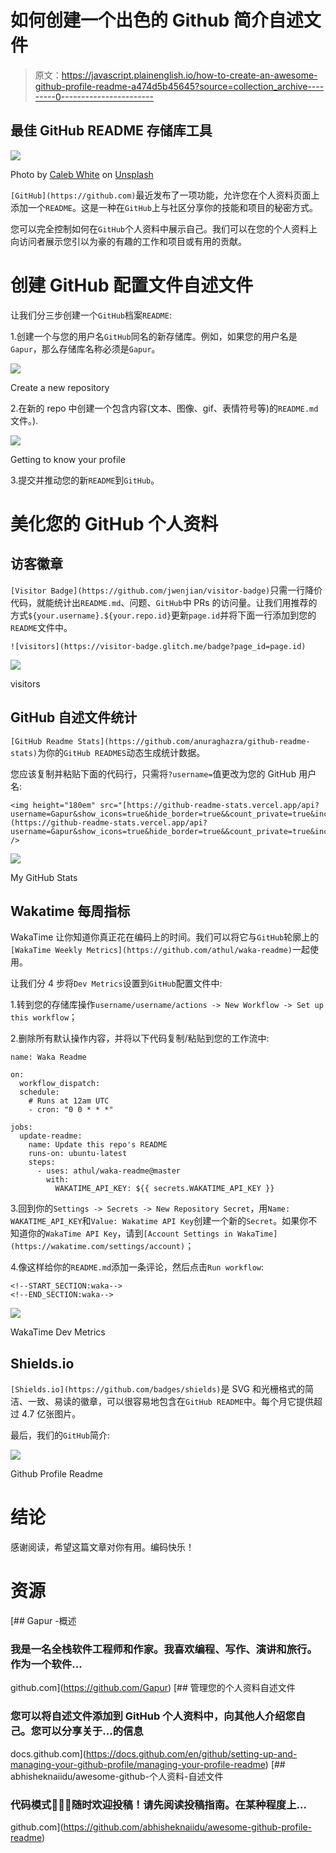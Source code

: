# 如何创建一个出色的 Github 简介自述文件

> 原文：<https://javascript.plainenglish.io/how-to-create-an-awesome-github-profile-readme-a474d5b45645?source=collection_archive---------0----------------------->

## 最佳 GitHub README 存储库工具

![](img/5e6c11950354f8e653fa7a835c93d439.png)

Photo by [Caleb White](https://unsplash.com/@caleb_white?utm_source=unsplash&utm_medium=referral&utm_content=creditCopyText) on [Unsplash](https://unsplash.com/s/photos/github?utm_source=unsplash&utm_medium=referral&utm_content=creditCopyText)

`[GitHub](https://github.com)`最近发布了一项功能，允许您在个人资料页面上添加一个`README`。这是一种在`GitHub`上与社区分享你的技能和项目的秘密方式。

您可以完全控制如何在`GitHub`个人资料中展示自己。我们可以在您的个人资料上向访问者展示您引以为豪的有趣的工作和项目或有用的贡献。

# 创建 GitHub 配置文件自述文件

让我们分三步创建一个`GitHub`档案`README`:

1.创建一个与您的用户名`GitHub`同名的新存储库。例如，如果您的用户名是`Gapur`，那么存储库名称必须是`Gapur`。

![](img/eced0f51c9ab1a5d1c7796f1bb71ca22.png)

Create a new repository

2.在新的 repo 中创建一个包含内容(文本、图像、gif、表情符号等)的`README.md`文件。).

![](img/7049a9cba43d502b37f1103d4d76d25c.png)

Getting to know your profile

3.提交并推动您的新`README`到`GitHub`。

# 美化您的 GitHub 个人资料

## 访客徽章

`[Visitor Badge](https://github.com/jwenjian/visitor-badge)`只需一行降价代码，就能统计出`README.md`、问题、`GitHub`中 PRs 的访问量。让我们用推荐的方式`${your.username}.${your.repo.id}`更新`page.id`并将下面一行添加到您的`README`文件中。

```
![visitors](https://visitor-badge.glitch.me/badge?page_id=page.id)
```

![](img/97a532ec12029175c52857e45b0142bd.png)

visitors

## GitHub 自述文件统计

`[GitHub Readme Stats](https://github.com/anuraghazra/github-readme-stats)`为你的`GitHub READMES`动态生成统计数据。

您应该复制并粘贴下面的代码行，只需将`?username=`值更改为您的 GitHub 用户名:

```
<img height="180em" src="[https://github-readme-stats.vercel.app/api?username=Gapur&show_icons=true&hide_border=true&&count_private=true&include_all_commits=true](https://github-readme-stats.vercel.app/api?username=Gapur&show_icons=true&hide_border=true&&count_private=true&include_all_commits=true)" />
```

![](img/9b955bc341ace86ea2e0a99eeebc5e6f.png)

My GitHub Stats

## Wakatime 每周指标

WakaTime 让你知道你真正花在编码上的时间。我们可以将它与`GitHub`轮廓上的`[WakaTime Weekly Metrics](https://github.com/athul/waka-readme)`一起使用。

让我们分 4 步将`Dev Metrics`设置到`GitHub`配置文件中:

1.转到您的存储库操作`username/username/actions -> New Workflow -> Set up this workflow`；

2.删除所有默认操作内容，并将以下代码复制/粘贴到您的工作流中:

```
name: Waka Readme

on:
  workflow_dispatch:
  schedule:
    # Runs at 12am UTC
    - cron: "0 0 * * *"

jobs:
  update-readme:
    name: Update this repo's README
    runs-on: ubuntu-latest
    steps:
      - uses: athul/waka-readme@master
        with:
          WAKATIME_API_KEY: ${{ secrets.WAKATIME_API_KEY }}
```

3.回到你的`Settings -> Secrets -> New Repository Secret`，用`Name: WAKATIME_API_KEY`和`Value: Wakatime API Key`创建一个新的`Secret`。如果你不知道你的`WakaTime API Key`，请到`[Account Settings in WakaTime](https://wakatime.com/settings/account)`；

4.像这样给你的`README.md`添加一条评论，然后点击`Run workflow`:

```
<!--START_SECTION:waka-->
<!--END_SECTION:waka-->
```

![](img/dafd7b29aab8c37fb4cd092f6f18f56b.png)

WakaTime Dev Metrics

## Shields.io

`[Shields.io](https://github.com/badges/shields)`是 SVG 和光栅格式的简洁、一致、易读的徽章，可以很容易地包含在`GitHub README`中。每个月它提供超过 4.7 亿张图片。

最后，我们的`GitHub`简介:

![](img/aa154c56988c23c8c2847767e0ce12fc.png)

Github Profile Readme

# 结论

感谢阅读，希望这篇文章对你有用。编码快乐！

# 资源

[](https://github.com/Gapur) [## Gapur -概述

### 我是一名全栈软件工程师和作家。我喜欢编程、写作、演讲和旅行。作为一个软件…

github.com](https://github.com/Gapur) [](https://docs.github.com/en/github/setting-up-and-managing-your-github-profile/managing-your-profile-readme) [## 管理您的个人资料自述文件

### 您可以将自述文件添加到 GitHub 个人资料中，向其他人介绍您自己。您可以分享关于…的信息

docs.github.com](https://docs.github.com/en/github/setting-up-and-managing-your-github-profile/managing-your-profile-readme) [](https://github.com/abhisheknaiidu/awesome-github-profile-readme) [## abhisheknaiidu/awesome-github-个人资料-自述文件

### 代码模式👨🏽‍💻随时欢迎投稿！请先阅读投稿指南。在某种程度上…

github.com](https://github.com/abhisheknaiidu/awesome-github-profile-readme)